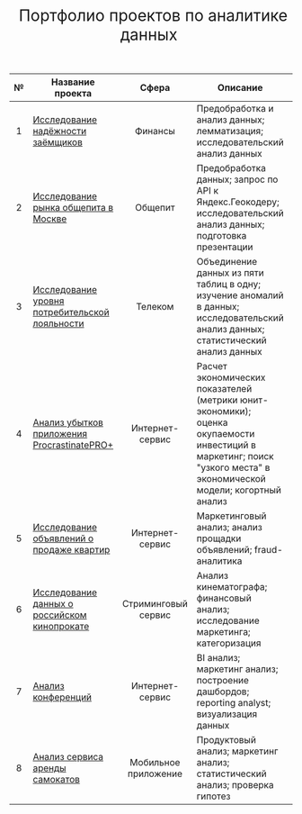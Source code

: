 <h1 style="font-weight:normal" align="center">
  &nbsp;Портфолио проектов по аналитике данных&nbsp;
</h1>
<br>

|№|Название проекта|Сфера|Описание|Стек|
|:-----:|-----|:-----:|-----|:-----:|
|1|[Исследование надёжности заёмщиков](https://github.com/yaricon/Portfolio/blob/main/Исследование%20надёжности%20заёмщиков/Исследование%20надёжности%20заёмщиков.ipynb)|Финансы|Предобработка и анализ данных; лемматизация; исследовательский анализ данных| `Python` `Pandas` |
|2|[Исследование рынка общепита в Москве](https://github.com/yaricon/Portfolio/blob/main/Исследование%20рынка%20общепита%20в%20Москве/Анализ%20рынка%20общепита.ipynb)|Общепит|Предобработка данных; запрос по API к Яндекс.Геокодеру; исследовательский анализ данных; подготовка презентации| `Python` `Pandas` `Matplotlib` `Seaborn` `Plotly` `Json` `Folium` |
|3|[Исследование уровня потребительской лояльности](https://github.com/yaricon/Portfolio/blob/main/Исследование%20уровня%20потребительской%20лояльности/Анализ%20уровня%20NPC.ipynb)|Телеком|Объединение данных из пяти таблиц в одну; изучение аномалий в данных; исследовательский анализ данных; статистический анализ данных | `Python` `Pandas` `Numpy` `SQL` `Tableau` `PowerPoint` |
|4|[Анализ убытков приложения ProcrastinatePRO+](https://github.com/yaricon/Portfolio/blob/main/Исследование%20маркетинга/Анализ%20маркетинговых%20показателей.ipynb)|Интернет-сервис|Расчет экономических показателей (метрики юнит-экономики); оценка окупаемости инвестиций в маркетинг; поиск "узкого места" в экономической модели; когортный анализ| `Python` `Pandas` `Matplotlib` `Seaborn` |
|5|[Исследование объявлений о продаже квартир](https://github.com/yaricon/Portfolio/blob/main/Исследование%20объявлений/Исследование%20объявлений%20о%20продаже%20квартир.ipynb)|Интернет-сервис|Маркетинговый анализ; анализ прощадки объявлений; fraud-аналитика| `Python` `Pandas` `Matplotlib` |
|6|[Исследование данных о российском кинопрокате](https://github.com/yaricon/Portfolio/blob/main/Исследование%20кинопроката/Исследование%20данных%20о%20российском%20кинопрокате.ipynb)|Стриминговый сервис|Анализ кинематографа; финансовый анализ; исследование маркетинга; категоризация| `Python` `Pandas` `Matplotlib` `Seaborn` |
|7|[Анализ конференций](https://github.com/yaricon/Portfolio/blob/main/Исследование%20конференций/Анализ%20конференций.ipynb)|Интернет-сервис|BI анализ; маркетинг анализ; построение дашбордов; reporting analyst; визуализация данных| `Tableau` |
|8|[Анализ сервиса аренды самокатов](https://github.com/yaricon/Portfolio/blob/main/Исследование%20шеринга%20самокатов/Анализ%20сервиса%20аренды%20самокатов.ipynb)|Мобильное приложение|Продуктовый анализ; маркетинг анализ; статистический анализ; проверка гипотез| `Python` `Pandas` `Matplotlib` `Seaborn` `NymPy` `SciPy` |



<br>
<span align="center">
